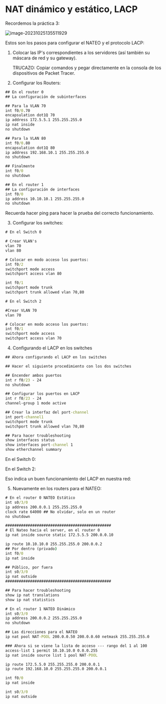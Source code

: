 # NAT dinámico y estático, LACP

Recordemos la práctica 3:

![image-20231025135511929](C:\Users\ANDER\AppData\Roaming\Typora\typora-user-images\image-20231025135511929.png)

Estos son los pasos para configurar el NATEO y el protocolo LACP:

1. Colocar las IP's correspondientes a los servidores (así también su máscara de red y su gateway).

   TRUCAZO: Copiar comandos y pegar directamente en la consola de los dispositivos de Packet Tracer. 

2. Configurar los Routers:

```cmd
## En el router 0
## La configuración de subinterfaces

## Para la VLAN 70
int f0/0.70
encapsulation dot1Q 70
ip address 172.5.5.1 255.255.255.0
ip nat inside
no shutdown

## Para la VLAN 80
int f0/0.80
encapsulation dot1Q 80
ip address 192.168.10.1 255.255.255.0
no shutdown

## Finalmente
int f0/0
no shutdown
```

```cmd
## En el router 1
## La configuración de interfaces
int f0/0
ip address 10.10.10.1 255.255.255.0
no shutdown
```

Recuerda hacer ping para hacer la prueba del correcto funcionamiento.

3. Configurar los switches:

```cmd
# En el Switch 0

# Crear VLAN's
vlan 70
vlan 80

# Colocar en modo acceso los puertos:
int f0/2
switchport mode access
switchport access vlan 80

int f0/1
switchport mode trunk
switchport trunk allowed vlan 70,80
```

```cmd
# En el Switch 2

#Crear VLAN 70
vlan 70

# Colocar en modo acceso los puertos:
int f0/1
switchport mode access
switchport access vlan 70
```

4. Configurando el LACP en los switches

```cmd
## Ahora configurando el LACP en los switches

## Hacer el siguiente procedimiento con los dos switches

## Encender ambos puertos
int r f0/23 - 24
no shutdown

## Configurar los puertos en LACP
int r f0/23 - 24
channel-group 1 mode active

## Crear la interfaz del port-channel 
int port-channel1
switchport mode trunk
switchport trunk allowed vlan 70,80

## Para hacer troubleshooting
show interfaces status
show interfaces port-channel 1
show etherchannel summary
```

En el Switch 0:

En el Switch 2:

Eso indica un buen funcionamiento del LACP en nuestra red:

5. Nuevamente en los routers para el NATEO:

```cmd
# En el router 0 NATEO Estático
int s0/3/0
ip address 200.0.0.1 255.255.255.0
clock rate 64000 ## No olvidar, solo en un router
no shutdown

###############################################
# El Nateo hacia el server, en el router 0
ip nat inside source static 172.5.5.5 200.0.0.10

ip route 10.10.10.0 255.255.255.0 200.0.0.2 
## Por dentro (privado)
int f0/0
ip nat inside

## Público, por fuera
int s0/3/0
ip nat outside
###############################################

## Para hacer troubleshooting
show ip nat translations
show ip nat statistics
```

```cmd
# En el router 1 NATEO Dinámico
int s0/3/0
ip address 200.0.0.2 255.255.255.0
no shutdown

## Las direcciones para el NATEO
ip nat pool NAT-POOL 200.0.0.50 200.0.0.60 netmask 255.255.255.0

### Ahora si se viene la lista de acceso --- rango del 1 al 100
access-list 1 permit 10.10.10.0 0.0.0.255
ip nat inside source list 1 pool NAT-POOL

ip route 172.5.5.0 255.255.255.0 200.0.0.1 
ip route 192.168.10.0 255.255.255.0 200.0.0.1 

int f0/0
ip nat inside

int s0/3/0
ip nat outside
```

